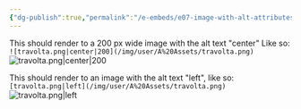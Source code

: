 ```yaml
---
{"dg-publish":true,"permalink":"/e-embeds/e07-image-with-alt-attributes/"}
---
```


This should render to a 200 px wide image with the alt text "center"
Like so: `![travolta.png|center|200](/img/user/A%20Assets/travolta.png)`
![travolta.png|center|200](/img/user/A%20Assets/travolta.png)


This should render to an image with the alt text "left", like so:
`[travolta.png|left](/img/user/A%20Assets/travolta.png)`
![travolta.png|left](/img/user/A%20Assets/travolta.png)